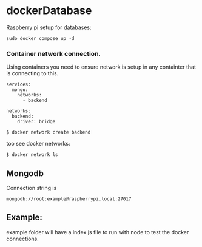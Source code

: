 # dockerDatabase

Raspberry pi setup for databases:

```
sudo docker compose up -d
```

### Container network connection.
Using containers you need to ensure network is setup in any containter that is connecting to this.

```
services:
  mongo:
    networks:
      - backend

networks:
  backend:
    driver: bridge
```

```cli
$ docker network create backend
```

too see docker networks:

```
$ docker network ls
```

## Mongodb

Connection string is 
```
mongodb://root:example@raspberrypi.local:27017
```

## Example:

example folder will have a index.js file to run with node to test the docker connections.
